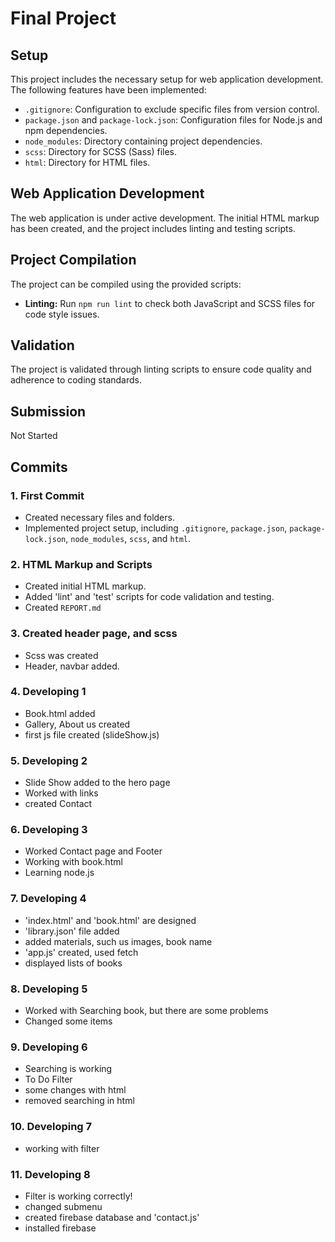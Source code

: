 # Final Project

## Setup

This project includes the necessary setup for web application development. The following features have been implemented:

- `.gitignore`: Configuration to exclude specific files from version control.
- `package.json` and `package-lock.json`: Configuration files for Node.js and npm dependencies.
- `node_modules`: Directory containing project dependencies.
- `scss`: Directory for SCSS (Sass) files.
- `html`: Directory for HTML files.

## Web Application Development

The web application is under active development. The initial HTML markup has been created, and the project includes linting and testing scripts.

## Project Compilation

The project can be compiled using the provided scripts:

- **Linting:** Run `npm run lint` to check both JavaScript and SCSS files for code style issues.

## Validation

The project is validated through linting scripts to ensure code quality and adherence to coding standards.

## Submission

Not Started

## Commits

### 1. First Commit
- Created necessary files and folders.
- Implemented project setup, including `.gitignore`, `package.json`, `package-lock.json`, `node_modules`, `scss`, and `html`.
  
### 2. HTML Markup and Scripts
- Created initial HTML markup.
- Added 'lint' and 'test' scripts for code validation and testing.
- Created `REPORT.md`

### 3. Created header page, and scss
- Scss was created
- Header, navbar added.

### 4. Developing 1
- Book.html added
- Gallery, About us created
- first js file created (slideShow.js)


### 5. Developing 2
- Slide Show added to the hero page
- Worked with links
- created Contact

### 6. Developing 3
- Worked Contact page and Footer
- Working with book.html
- Learning node.js

### 7. Developing 4
- 'index.html' and 'book.html' are designed
- 'library.json' file added
- added materials, such us images, book name
- 'app.js' created, used fetch
- displayed lists of books

### 8. Developing 5
- Worked with Searching book, but there are some   problems
- Changed some items

### 9. Developing 6
- Searching is working
- To Do Filter
- some changes with html
- removed searching in html

### 10. Developing 7
- working with filter

### 11. Developing 8
- Filter is working correctly!
- changed submenu
- created firebase database and 'contact.js'
- installed firebase